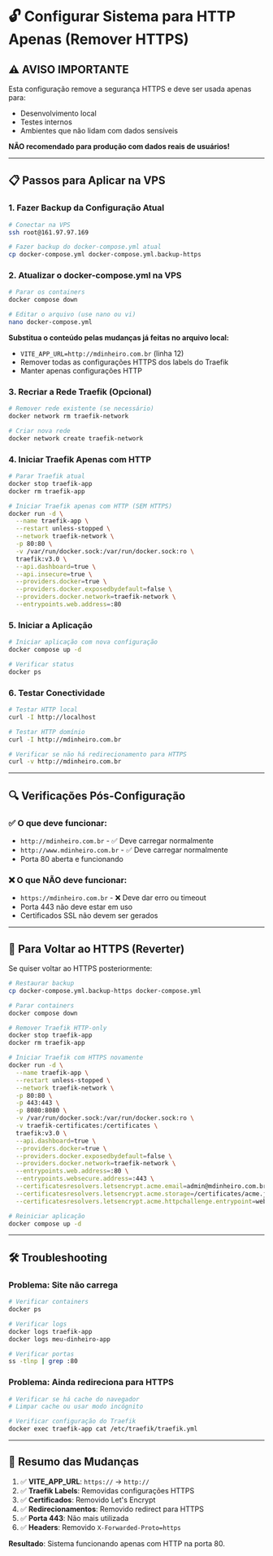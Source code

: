 # 🔓 Configurar Sistema para HTTP Apenas (Remover HTTPS)

## ⚠️ **AVISO IMPORTANTE**
Esta configuração remove a segurança HTTPS e deve ser usada apenas para:
- Desenvolvimento local
- Testes internos
- Ambientes que não lidam com dados sensíveis

**NÃO recomendado para produção com dados reais de usuários!**

---

## 📋 **Passos para Aplicar na VPS**

### 1. **Fazer Backup da Configuração Atual**
```bash
# Conectar na VPS
ssh root@161.97.97.169

# Fazer backup do docker-compose.yml atual
cp docker-compose.yml docker-compose.yml.backup-https
```

### 2. **Atualizar o docker-compose.yml na VPS**
```bash
# Parar os containers
docker compose down

# Editar o arquivo (use nano ou vi)
nano docker-compose.yml
```

**Substitua o conteúdo pelas mudanças já feitas no arquivo local:**
- `VITE_APP_URL=http://mdinheiro.com.br` (linha 12)
- Remover todas as configurações HTTPS dos labels do Traefik
- Manter apenas configurações HTTP

### 3. **Recriar a Rede Traefik (Opcional)**
```bash
# Remover rede existente (se necessário)
docker network rm traefik-network

# Criar nova rede
docker network create traefik-network
```

### 4. **Iniciar Traefik Apenas com HTTP**
```bash
# Parar Traefik atual
docker stop traefik-app
docker rm traefik-app

# Iniciar Traefik apenas com HTTP (SEM HTTPS)
docker run -d \
  --name traefik-app \
  --restart unless-stopped \
  --network traefik-network \
  -p 80:80 \
  -v /var/run/docker.sock:/var/run/docker.sock:ro \
  traefik:v3.0 \
  --api.dashboard=true \
  --api.insecure=true \
  --providers.docker=true \
  --providers.docker.exposedbydefault=false \
  --providers.docker.network=traefik-network \
  --entrypoints.web.address=:80
```

### 5. **Iniciar a Aplicação**
```bash
# Iniciar aplicação com nova configuração
docker compose up -d

# Verificar status
docker ps
```

### 6. **Testar Conectividade**
```bash
# Testar HTTP local
curl -I http://localhost

# Testar HTTP domínio
curl -I http://mdinheiro.com.br

# Verificar se não há redirecionamento para HTTPS
curl -v http://mdinheiro.com.br
```

---

## 🔍 **Verificações Pós-Configuração**

### ✅ **O que deve funcionar:**
- `http://mdinheiro.com.br` - ✅ Deve carregar normalmente
- `http://www.mdinheiro.com.br` - ✅ Deve carregar normalmente
- Porta 80 aberta e funcionando

### ❌ **O que NÃO deve funcionar:**
- `https://mdinheiro.com.br` - ❌ Deve dar erro ou timeout
- Porta 443 não deve estar em uso
- Certificados SSL não devem ser gerados

---

## 🔄 **Para Voltar ao HTTPS (Reverter)**

Se quiser voltar ao HTTPS posteriormente:

```bash
# Restaurar backup
cp docker-compose.yml.backup-https docker-compose.yml

# Parar containers
docker compose down

# Remover Traefik HTTP-only
docker stop traefik-app
docker rm traefik-app

# Iniciar Traefik com HTTPS novamente
docker run -d \
  --name traefik-app \
  --restart unless-stopped \
  --network traefik-network \
  -p 80:80 \
  -p 443:443 \
  -p 8080:8080 \
  -v /var/run/docker.sock:/var/run/docker.sock:ro \
  -v traefik-certificates:/certificates \
  traefik:v3.0 \
  --api.dashboard=true \
  --providers.docker=true \
  --providers.docker.exposedbydefault=false \
  --providers.docker.network=traefik-network \
  --entrypoints.web.address=:80 \
  --entrypoints.websecure.address=:443 \
  --certificatesresolvers.letsencrypt.acme.email=admin@mdinheiro.com.br \
  --certificatesresolvers.letsencrypt.acme.storage=/certificates/acme.json \
  --certificatesresolvers.letsencrypt.acme.httpchallenge.entrypoint=web

# Reiniciar aplicação
docker compose up -d
```

---

## 🛠️ **Troubleshooting**

### Problema: Site não carrega
```bash
# Verificar containers
docker ps

# Verificar logs
docker logs traefik-app
docker logs meu-dinheiro-app

# Verificar portas
ss -tlnp | grep :80
```

### Problema: Ainda redireciona para HTTPS
```bash
# Verificar se há cache do navegador
# Limpar cache ou usar modo incógnito

# Verificar configuração do Traefik
docker exec traefik-app cat /etc/traefik/traefik.yml
```

---

## 📝 **Resumo das Mudanças**

1. ✅ **VITE_APP_URL**: `https://` → `http://`
2. ✅ **Traefik Labels**: Removidas configurações HTTPS
3. ✅ **Certificados**: Removido Let's Encrypt
4. ✅ **Redirecionamentos**: Removido redirect para HTTPS
5. ✅ **Porta 443**: Não mais utilizada
6. ✅ **Headers**: Removido `X-Forwarded-Proto=https`

**Resultado**: Sistema funcionando apenas com HTTP na porta 80.